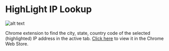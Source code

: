 # HighLight IP Lookup

![alt text](https://media.giphy.com/media/xUPGcuocaXJrqdmXgk/giphy.gif "Highlight IP Lookup in action")

Chrome extension to find the city, state, country code of the selected (highlighted) IP address in the active tab.  [Click here](https://chrome.google.com/webstore/detail/highlight-ip-lookup/ieepfodddhpbeabnpaikeimelgejgkhn?hl=en) to view it in the Chrome Web Store.
